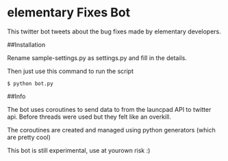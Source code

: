 elementary Fixes Bot
====================

This twitter bot tweets about the bug fixes made by elementary developers.

##Installation

Rename sample-settings.py as settings.py and fill in the details.

Then just use this command to run the script

    $ python bot.py

##Info

The bot uses coroutines to send data to from the launcpad API to twitter api. Before threads were used but they felt like an overkill.

The coroutines are created and managed using python generators (which are pretty cool)

This bot is still experimental, use at yourown risk :)

